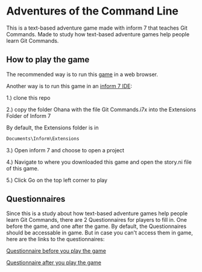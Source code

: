 
# Adventures of the Command Line



This is a text-based adventure game made with inform 7 that teaches Git Commands. Made to study how text-based adventure games help people learn Git Commands. 

## How to play the game

The recommended way is to run this [game](https://ohana-lee.github.io/ChronoVerse-Academy/Final%20v1.0.2/play.html) in a web browser. 

Another way is to run this game in an [inform 7 IDE](https://ganelson.github.io/inform-website/downloads/):

1.) clone this repo

2.) copy the folder Ohana with the file Git Commands.i7x into the Extensions Folder of Inform 7

By default, the Extensions folder is in 

```bash
Documents\Inform\Extensions
```

3.) Open inform 7 and choose to open a project

4.) Navigate to where you downloaded this game and open the story.ni file of this game.

5.) Click Go on the top left corner to play

## Questionnaires

Since this is a study about how text-based adventure games help people learn Git Commands, there are 2 Questionnaires for players to fill in. One before the game, and one after the game. By default, the Questionnaires should be accessable in game. But in case you can't access them in game, here are the links to the questionnaires:

[Questionnaire before you play the game](https://forms.office.com/e/1X7gkP6Ec2)

[Questionnaire after you play the game](https://forms.office.com/e/ANyKGihcVu)
